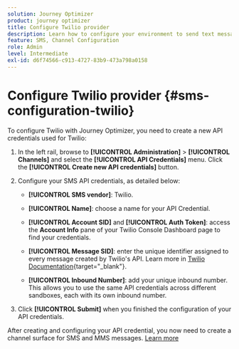 ```yaml
---
solution: Journey Optimizer
product: journey optimizer
title: Configure Twilio provider
description: Learn how to configure your environment to send text messages with Journey Optimizer with Twilio
feature: SMS, Channel Configuration
role: Admin
level: Intermediate
exl-id: d6f74566-c913-4727-83b9-473a798a0158
---
```

# Configure Twilio provider {#sms-configuration-twilio}

To configure Twilio with Journey Optimizer, you need to create a new API credentials used for Twilio:

1. In the left rail, browse to **[!UICONTROL Administration]** > **[!UICONTROL Channels]** and select the **[!UICONTROL API Credentials]** menu. Click the **[!UICONTROL Create new API credentials]** button.

1. Configure your SMS API credentials, as detailed below:

    * **[!UICONTROL SMS vendor]**: Twilio.

    * **[!UICONTROL Name]**: choose a name for your API Credential.

    * **[!UICONTROL Account SID]** and **[!UICONTROL Auth Token]**: access the **Account Info** pane of your Twilio Console Dashboard page to find your credentials.

    * **[!UICONTROL Message SID]**: enter the unique identifier assigned to every message created by Twilio's API. Learn more in [Twilio Documentation](https://support.twilio.com/hc/en-us/articles/223134387-What-is-a-Message-SID-){target="_blank"}.

    * **[!UICONTROL Inbound Number]**: add your unique inbound number. This allows you to use the same API credentials across different sandboxes, each with its own inbound number.

1. Click **[!UICONTROL Submit]** when you finished the configuration of your API credentials.

After creating and configuring your API credential, you now need to create a channel surface for SMS and MMS messages. [Learn more](sms-configuration-surface.md)
